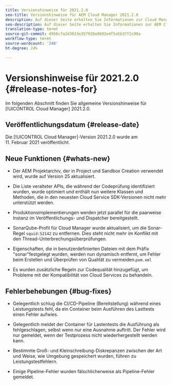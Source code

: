 ```yaml
---
title: Versionshinweise für 2021.2.0
seo-title: Versionshinweise für AEM Cloud Manager 2021.2.0
description: Auf dieser Seite erhalten Sie Informationen zur Cloud Manager-Version 2021.2.0.
seo-description: Auf dieser Seite erhalten Sie Informationen zur AEM Cloud Manager-Version 2021.2.0.
translation-type: tm+mt
source-git-commit: d956c7a2d3833e357920a9602e4f5a5b37f2c98a
workflow-type: tm+mt
source-wordcount: '248'
ht-degree: 24%

---
```


# Versionshinweise für 2021.2.0 {#release-notes-for}

Im folgenden Abschnitt finden Sie allgemeine Versionshinweise für [!UICONTROL Cloud Manager] 2021.2.0.

## Veröffentlichungsdatum {#release-date}

Die [!UICONTROL Cloud Manager]-Version 2021.2.0 wurde am 11. Februar 2021 veröffentlicht.

## Neue Funktionen {#whats-new}

* Der AEM Projektarchiv, der in Project und Sandbox Creation verwendet wird, wurde auf Version 25 aktualisiert.

* Die Liste veralteter APIs, die während der Codeprüfung identifiziert wurden, wurde optimiert und enthält nun weitere Klassen und Methoden, die in den neuesten Cloud Service SDK-Versionen nicht mehr unterstützt werden.

* Produktionsimplementierungen werden jetzt parallel für die paarweise Instanz im Veröffentlichungs- und Dispatcher bereitgestellt.

* SonarQube-Profil für Cloud Manager wurde aktualisiert, um die Sonar-Regel `squid:S2142` zu entfernen. Dies steht nicht mehr im Konflikt mit den Thread-Unterbrechungsüberprüfungen.

* Eigenschaften, die in benutzerdefinierten Dateien mit dem Präfix &quot;sonar&quot;festgelegt wurden, werden nun dynamisch entfernt, um Fehler beim Erstellen und Überprüfen von Qualität zu vermeiden.`pom.xml`

* Es wurden zusätzliche Regeln zur Codequalität hinzugefügt, um Probleme mit der Kompatibilität von Cloud Services zu behandeln.

## Fehlerbehebungen {#bug-fixes}

* Gelegentlich schlug die CI/CD-Pipeline (Bereitstellung) während eines Leistungstests fehl, da ein Container beim Ausführen des Lasttests einen Fehler aufwies.

* Gelegentlich meldet der Container für Lastentests die Ausführung als fehlgeschlagen, selbst wenn nur eine Ausnahme auftritt. Der Fehler wird nur gemeldet, wenn der Testprozess nicht wiederhergestellt werden kann.

* Bestimmte Groß- und Kleinschreibung-Diskrepanzen zwischen der Art und Weise, wie Umgebung gespeichert wurden, führen zu Leistungstestfehlern.

* Einige Pipeline-Fehler wurden fälschlicherweise als Pipeline-Fehler gemeldet.